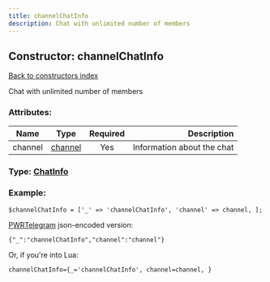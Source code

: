 ```yaml
---
title: channelChatInfo
description: Chat with unlimited number of members
---
```

## Constructor: channelChatInfo  
[Back to constructors index](index.md)



Chat with unlimited number of members

### Attributes:

| Name     |    Type       | Required | Description |
|----------|:-------------:|:--------:|------------:|
|channel|[channel](../types/channel.md) | Yes|Information about the chat|



### Type: [ChatInfo](../types/ChatInfo.md)


### Example:

```
$channelChatInfo = ['_' => 'channelChatInfo', 'channel' => channel, ];
```  

[PWRTelegram](https://pwrtelegram.xyz) json-encoded version:

```
{"_":"channelChatInfo","channel":"channel"}
```


Or, if you're into Lua:  


```
channelChatInfo={_='channelChatInfo', channel=channel, }

```


